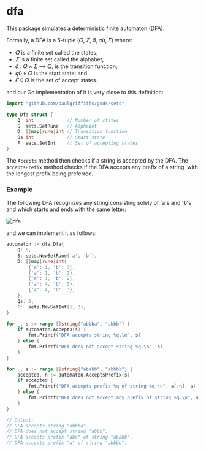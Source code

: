 # dfa

This package simulates a deterministic finite automaton (DFA).

Formally, a DFA is a 5-tuple (𝑄, 𝛴, 𝛿, 𝑞𝟢, 𝐹) where:

* 𝑄 is a finite set called the states;
* 𝛴 is a finite set called the alphabet;
* 𝛿 : 𝑄 × 𝛴 ⟶  𝑄, is the transition function;
* 𝑞𝟢 ∈ 𝑄 is the start state; and
* 𝐹 ⊆ 𝑄 is the set of accept states.

and our Go implementation of it is very close to this definition:

```go
import "github.com/paulgriffiths/gods/sets"

type Dfa struct {
	Q  int            // Number of states
	S  sets.SetRune   // Alphabet
	D  []map[rune]int // Transition function
	Qs int            // Start state
	F  sets.SetInt    // Set of accepting states
}
```

The `Accepts` method then checks if a string is accepted by the DFA. The
`AcceptsPrefix` method checks if the DFA accepts any prefix of a string,
with the longest prefix being preferred.

### Example

The following DFA recognizes any string consisting solely of 'a's and 'b's
and which starts and ends with the same letter:

![dfa](https://user-images.githubusercontent.com/5059971/46049249-5af30380-c0fb-11e8-88a8-44b76edf8f4f.png)

and we can implement it as follows:

```go
automaton := dfa.Dfa{
    Q: 5,
    S: sets.NewSetRune('a', 'b'),
    D: []map[rune]int{
        {'a': 1, 'b': 3},
        {'a': 1, 'b': 2},
        {'a': 1, 'b': 2},
        {'a': 4, 'b': 3},
        {'a': 4, 'b': 3},
    },
    Qs: 0,
    F:  sets.NewSetInt(1, 3),
}

for _, s := range []string{"abbba", "abbb"} {
    if automaton.Accepts(s) {
        fmt.Printf("DFA accepts string %q.\n", s)
    } else {
        fmt.Printf("DFA does not accept string %q.\n", s)
    }
}

for _, s := range []string{"ababb", "abbbb"} {
    accepted, n := automaton.AcceptsPrefix(s)
    if accepted {
        fmt.Printf("DFA accepts prefix %q of string %q.\n", s[:n], s)
    } else {
        fmt.Printf("DFA does not accept any prefix of string %q.\n", s)
    }
}

// Output:
// DFA accepts string "abbba".
// DFA does not accept string "abbb".
// DFA accepts prefix "aba" of string "ababb".
// DFA accepts prefix "a" of string "abbbb".
```
